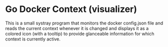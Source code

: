 Go Docker Context (visualizer)
==============================

This is a small systray program that monitors the docker config.json file and
reads the current context whenever it is changed and displays it as a colored
icon (with a tooltip) to provide glanceable information for which context is
currently active.
